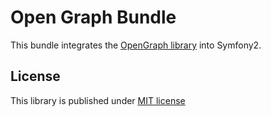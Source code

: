 # Open Graph Bundle

This bundle integrates the [OpenGraph library](https://github.com/novaway/open-graph) into Symfony2.

## License

This library is published under [MIT license](LICENSE)
